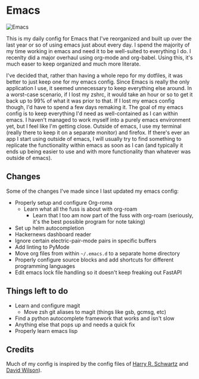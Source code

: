 # Emacs


![Emacs](https://raw.githubusercontent.com/kmg731/emacs-config/master/screenshots/Screenshot%20from%202021-08-10%2022-29-09_UPDATED.png)


This is my daily config for Emacs that I've reorganized and built up over the
last year or so of using emacs just about every day. I spend the majority of my
time working in emacs and need it to be well-suited to everything I do. I
recenlty did a major overhaul using org-mode and org-babel. Using this, it's
much easer to keep organized and much more literate.

I've decided that, rather than having a whole repo for my dotfiles, it was
better to just keep one for my emacs config. Since Emacs is really the only
application I use, it seemed unnecessary to keep everything else around. In a
worst-case scenario, if I lost my zshrc, it would take an hour or so to get it
back up to 99% of what it was prior to that. If I lost my emacs config though,
I'd have to spend a few days remaking it. The goal of my emacs config is to keep
everything I'd need as well-contained as I can within emacs. I haven't managed
to work myself into a purely emacs environment yet, but I feel like I'm getting
close. Outside of emacs, I use my terminal (really there to keep it on a
separate monitor) and firefox. If there's ever an app I start using outside of
emacs, I will usually try to find something to replicate the functionality
within emacs as soon as I can (and typically it ends up being easier to use
and with more functionality than whatever was outside of emacs).

## Changes

Some of the changes I've made since I last updated my emacs config:
- Properly setup and configure Org-roma
  - Learn what all the fuss is about with org-roam
	- Learn that I too am now part of the fuss with org-roam
	  (seriously, it's the best possible program for note taking)
- Set up helm autocompletion
- Hackernews dashboard reader
- Ignore certain electric-pair-mode pairs in specific buffers
- Add linting to PyMode
- Move org files from within `~/.emacs.d` to a separate home directory
- Properly configure source blocks and add shortcuts
  for different programming languages
- Edit emacs lock file handling so it doesn't keep freaking out FastAPI


## Things left to do

- Learn and configure magit
  - Move zsh git aliases to magit (things like gsb, gcmsg, etc)
- Find a python autocomplete framework that works and isn't slow
- Anything else that pops up and needs a quick fix
- Properly learn emacs lisp

## Credits

Much of my config is inspired by the config files of [Harry R. Schwartz](https://github.com/hrs/dotfiles/blob/main/emacs/dot-emacs.d/configuration.org)
and [David Wilson](https://github.com/daviwil/dotfiles/blob/master/Emacs.org)).

